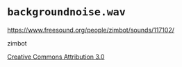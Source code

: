 # `backgroundnoise.wav`

https://www.freesound.org/people/zimbot/sounds/117102/

zimbot

[Creative Commons Attribution 3.0](https://creativecommons.org/licenses/by/3.0/)
